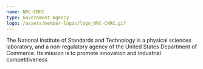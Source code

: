 ```yaml
---
name: NRC-CNRC
type: Government Agency
logo: /assets/member-logos/logo_NRC-CNRC.gif
---
```

The National Institute of Standards and Technology is a physical sciences laboratory, and a non-regulatory agency of the United States Department of Commerce. Its mission is to promote innovation and industrial competitiveness